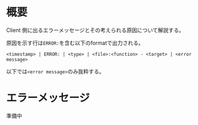# 概要
Client 側に出るエラーメッセージとその考えられる原因について解説する。

原因を示す行は`ERROR:`を含む以下のformatで出力される。
```
<timestamp> | ERROR: | <type> | <file>:<function> - <target> | <error message>
```
以下では`<error message>`のみ抜粋する。
# エラーメッセージ
準備中

